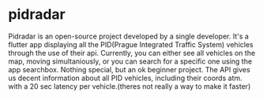 # pidradar

Pidradar is an open-source project developed by a single developer. It's a flutter app displaying all the PID(Prague Integrated Traffic System) vehicles through the use of their api. Currently, you can either see all vehicles on the map, moving simultaniously, or you can search for a specific one using the app searchbox.
Nothing special, but an ok beginner project. The API gives us decent information about all PID vehicles, including their coords atm. with a 20 sec latency per vehicle.(theres not really a way to make it faster)
